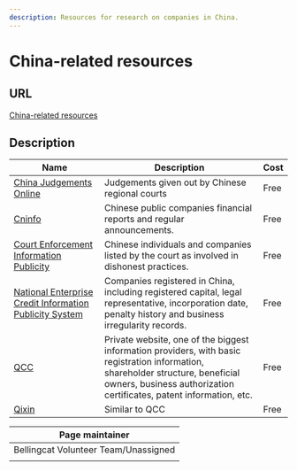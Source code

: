 ```yaml
---
description: Resources for research on companies in China.
---
```


# China-related resources

## URL

[China-related resources](https://bellingcat.gitbook.io/toolkit/more/all-tools/china-related-resources)

## Description

<table><thead><tr><th width="211">Name</th><th width="447">Description</th><th>Cost</th></tr></thead><tbody><tr><td><a href="https://wenshu.court.gov.cn/">China Judgements Online</a></td><td>Judgements given out by Chinese regional courts</td><td>Free</td></tr><tr><td><a href="http://www.cninfo.com.cn/new/index">Cninfo</a></td><td>Chinese public companies financial reports and regular announcements.</td><td>Free</td></tr><tr><td><a href="http://zxgk.court.gov.cn/">Court Enforcement Information Publicity</a></td><td>Chinese individuals and companies listed by the court as involved in dishonest practices.</td><td>Free</td></tr><tr><td><a href="http://www.gsxt.gov.cn/index.html">National Enterprise Credit Information Publicity System</a></td><td>Companies registered in China, including registered capital, legal representative, incorporation date, penalty history and business irregularity records.</td><td>Free</td></tr><tr><td><a href="https://www.qcc.com/">QCC</a></td><td>Private website, one of the biggest information providers, with basic registration information, shareholder structure, beneficial owners, business authorization certificates, patent information, etc.</td><td>Free</td></tr><tr><td><a href="https://bellingcat.gitbook.io/toolkit/categories/companies-and-finance">Qixin</a></td><td>Similar to QCC</td><td>Free</td></tr></tbody></table>

| Page maintainer                      |
| ------------------------------------ |
| Bellingcat Volunteer Team/Unassigned |
|                                      |
